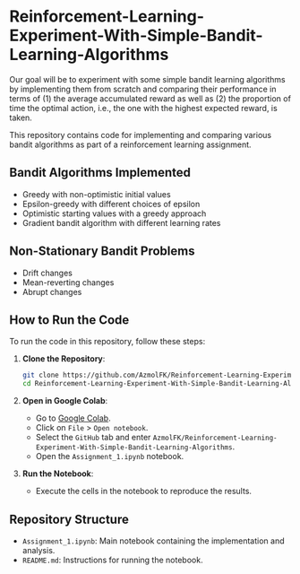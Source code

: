 # Reinforcement-Learning-Experiment-With-Simple-Bandit-Learning-Algorithms
Our goal will be to experiment with some simple bandit learning algorithms by implementing them from scratch and comparing their performance in terms of (1) the average accumulated reward as well as (2) the proportion of time the optimal action, i.e., the one with the highest expected reward, is taken.

This repository contains code for implementing and comparing various bandit algorithms as part of a reinforcement learning assignment.

## Bandit Algorithms Implemented
- Greedy with non-optimistic initial values
- Epsilon-greedy with different choices of epsilon
- Optimistic starting values with a greedy approach
- Gradient bandit algorithm with different learning rates

## Non-Stationary Bandit Problems
- Drift changes
- Mean-reverting changes
- Abrupt changes

## How to Run the Code
To run the code in this repository, follow these steps:

1. **Clone the Repository**:
    ```bash
    git clone https://github.com/AzmolFK/Reinforcement-Learning-Experiment-With-Simple-Bandit-Learning-Algorithms.git
    cd Reinforcement-Learning-Experiment-With-Simple-Bandit-Learning-Algorithms
    ```

2. **Open in Google Colab**:
    - Go to [Google Colab](https://colab.research.google.com/).
    - Click on `File` > `Open notebook`.
    - Select the `GitHub` tab and enter `AzmolFK/Reinforcement-Learning-Experiment-With-Simple-Bandit-Learning-Algorithms`.
    - Open the `Assignment_1.ipynb` notebook.
  
3. **Run the Notebook**:
    - Execute the cells in the notebook to reproduce the results.

## Repository Structure
- `Assignment_1.ipynb`: Main notebook containing the implementation and analysis.
- `README.md`: Instructions for running the notebook.
